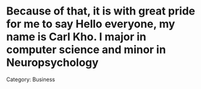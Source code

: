 # Because of that, it is with great pride for me to say Hello everyone, my name is Carl Kho. I major in computer science and minor in Neuropsychology

Category: Business